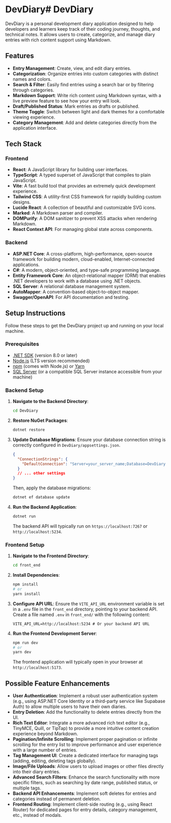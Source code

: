 # DevDiary# DevDiary

DevDiary is a personal development diary application designed to help developers and learners keep track of their coding journey, thoughts, and technical notes. It allows users to create, categorize, and manage diary entries with rich content support using Markdown.

## Features

- **Entry Management**: Create, view, and edit diary entries.
- **Categorization**: Organize entries into custom categories with distinct names and colors.
- **Search & Filter**: Easily find entries using a search bar or by filtering through categories.
- **Markdown Support**: Write rich content using Markdown syntax, with a live preview feature to see how your entry will look.
- **Draft/Published Status**: Mark entries as drafts or published.
- **Theme Toggle**: Switch between light and dark themes for a comfortable viewing experience.
- **Category Management**: Add and delete categories directly from the application interface.

## Tech Stack

### Frontend

- **React**: A JavaScript library for building user interfaces.
- **TypeScript**: A typed superset of JavaScript that compiles to plain JavaScript.
- **Vite**: A fast build tool that provides an extremely quick development experience.
- **Tailwind CSS**: A utility-first CSS framework for rapidly building custom designs.
- **Lucide React**: A collection of beautiful and customizable SVG icons.
- **Marked**: A Markdown parser and compiler.
- **DOMPurify**: A DOM sanitizer to prevent XSS attacks when rendering Markdown.
- **React Context API**: For managing global state across components.

### Backend

- **ASP.NET Core**: A cross-platform, high-performance, open-source framework for building modern, cloud-enabled, Internet-connected applications.
- **C#**: A modern, object-oriented, and type-safe programming language.
- **Entity Framework Core**: An object-relational mapper (ORM) that enables .NET developers to work with a database using .NET objects.
- **SQL Server**: A relational database management system.
- **AutoMapper**: A convention-based object-to-object mapper.
- **Swagger/OpenAPI**: For API documentation and testing.

## Setup Instructions

Follow these steps to get the DevDiary project up and running on your local machine.

### Prerequisites

- [.NET SDK](https://dotnet.microsoft.com/download) (version 8.0 or later)
- [Node.js](https://nodejs.org/en/download/) (LTS version recommended)
- [npm](https://www.npmjs.com/get-npm) (comes with Node.js) or [Yarn](https://yarnpkg.com/getting-started/install)
- [SQL Server](https://www.microsoft.com/en-us/sql-server/sql-server-downloads) (or a compatible SQL Server instance accessible from your machine)

### Backend Setup

1. **Navigate to the Backend Directory**:

   ```bash
   cd DevDiary
   ```

2. **Restore NuGet Packages**:

   ```bash
   dotnet restore
   ```

3. **Update Database Migrations**:
   Ensure your database connection string is correctly configured in `DevDiary/appsettings.json`.

   ```json
   {
     "ConnectionStrings": {
       "DefaultConnection": "Server=your_server_name;Database=DevDiaryDB;User Id=your_username;Password=your_password;TrustServerCertificate=True;"
     }
     // ... other settings
   }
   ```

   Then, apply the database migrations:

   ```bash
   dotnet ef database update
   ```

4. **Run the Backend Application**:

   ```bash
   dotnet run
   ```

   The backend API will typically run on `https://localhost:7267` or `http://localhost:5234`.

### Frontend Setup

1. **Navigate to the Frontend Directory**:

   ```bash
   cd front_end
   ```

2. **Install Dependencies**:

   ```bash
   npm install
   # or
   yarn install
   ```

3. **Configure API URL**:
   Ensure the `VITE_API_URL` environment variable is set in a `.env` file in the `front_end` directory, pointing to your backend API.
   Create a file named `.env` in `front_end/` with the following content:

   ```env
   VITE_API_URL=http://localhost:5234 # Or your backend API URL
   ```

4. **Run the Frontend Development Server**:

   ```bash
   npm run dev
   # or
   yarn dev
   ```

   The frontend application will typically open in your browser at `http://localhost:5173`.

## Possible Feature Enhancements

- **User Authentication**: Implement a robust user authentication system (e.g., using ASP.NET Core Identity or a third-party service like Supabase Auth) to allow multiple users to have their own diaries.
- **Entry Deletion**: Add the functionality to delete entries directly from the UI.
- **Rich Text Editor**: Integrate a more advanced rich text editor (e.g., TinyMCE, Quill, or TipTap) to provide a more intuitive content creation experience beyond Markdown.
- **Pagination/Infinite Scrolling**: Implement proper pagination or infinite scrolling for the entry list to improve performance and user experience with a large number of entries.
- **Tag Management UI**: Create a dedicated interface for managing tags (adding, editing, deleting tags globally).
- **Image/File Uploads**: Allow users to upload images or other files directly into their diary entries.
- **Advanced Search Filters**: Enhance the search functionality with more specific filters, such as searching by date range, published status, or multiple tags.
- **Backend API Enhancements**: Implement soft deletes for entries and categories instead of permanent deletion.
- **Frontend Routing**: Implement client-side routing (e.g., using React Router) for dedicated pages for entry details, category management, etc., instead of modals.

